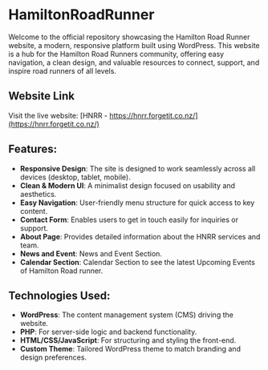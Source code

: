 # HamiltonRoadRunner 

Welcome to the official repository showcasing the Hamilton Road Runner website, a modern, responsive platform built using WordPress.
This website is a hub for the Hamilton Road Runners community, offering easy navigation, a clean design, and valuable resources to connect, support, and inspire road runners of all levels.

## Website Link
Visit the live website: [HNRR - https://hnrr.forgetit.co.nz/](https://hnrr.forgetit.co.nz/)

## Features:
- **Responsive Design**: The site is designed to work seamlessly across all devices (desktop, tablet, mobile).
- **Clean & Modern UI**: A minimalist design focused on usability and aesthetics.
- **Easy Navigation**: User-friendly menu structure for quick access to key content.
- **Contact Form**: Enables users to get in touch easily for inquiries or support.
- **About Page**: Provides detailed information about the HNRR services and team.
- **News and Event**: News and Event Section.
- **Calendar Section**: Calendar Section to see the latest Upcoming Events of Hamilton Road runner.

## Technologies Used:
- **WordPress**: The content management system (CMS) driving the website.
- **PHP**: For server-side logic and backend functionality.
- **HTML/CSS/JavaScript**: For structuring and styling the front-end.
- **Custom Theme**: Tailored WordPress theme to match branding and design preferences.


